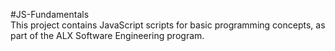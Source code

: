 #JS-Fundamentals  
This project contains JavaScript scripts for basic programming concepts, as part of the ALX Software Engineering program.
